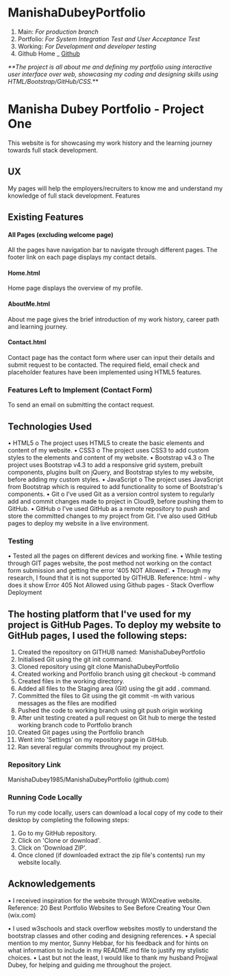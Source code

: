 # ManishaDubeyPortfolio
1. Main: 
  _For production branch_
2. Portfolio: 
   _For System Integration Test and User Acceptance Test_
3. Working: 
  _For Development and developer testing_
4. Github Home
 _ [Github](https://github.com "Github home")

_**The project is all about me and defining my portfolio using interactive user interface over web, showcasing my coding and designing skills using HTML/Bootstrap/GitHub/CSS._**

# Manisha Dubey Portfolio - Project One

This website is for showcasing my work history and the learning journey towards full stack development.

## UX
My pages will help the employers/recruiters to know me and understand my knowledge of full stack development.
Features

## Existing Features

#### All Pages (excluding welcome page)
All the pages have navigation bar to navigate through different pages. The footer link on each page displays my contact details.

#### Home.html
Home page displays the overview of my profile.

#### AboutMe.html
About me page gives the brief introduction of my work history, career path and learning journey.

#### Contact.html
Contact page has the contact form where user can input their details and submit request to be contacted. The required field, email check and placeholder features have been implemented using HTML5 features.

### Features Left to Implement (Contact Form)
To send an email on submitting the contact request.

## Technologies Used
•	HTML5
o	The project uses HTML5 to create the basic elements and content of my website.
•	CSS3
o	The project uses CSS3 to add custom styles to the elements and content of my website.
•	Bootstrap v4.3
o	The project uses Bootstrap v4.3 to add a responsive grid system, prebuilt components, plugins built on jQuery, and Bootstrap styles to my website, before adding my custom styles.
•	JavaScript
o	The project uses JavaScript from Bootstrap which is required to add functionality to some of Bootstrap's components.
•	Git
o	I've used Git as a version control system to regularly add and commit changes made to project in Cloud9, before pushing them to GitHub.
•	GitHub
o	I've used GitHub as a remote repository to push and store the committed changes to my project from Git. I've also used GitHub pages to deploy my website in a live environment.

### Testing
•	Tested all the pages on different devices and working fine.
•	While testing through GIT pages website, the post method not working on the contact form submission and getting the error ‘405 NOT Allowed’.
•	Through my research, I found that it is not supported by GITHUB. 
Reference: html - why does it show Error 405 Not Allowed using Github pages - Stack Overflow
Deployment

## The hosting platform that I've used for my project is GitHub Pages. To deploy my website to GitHub pages, I used the following steps:
1.	Created the repository on GITHUB named: ManishaDubeyPortfolio
2.	Initialised Git using the git init command.
3.	Cloned repository using git clone ManishaDubeyPortfolio
4.	Created working and Portfolio branch using git checkout -b command
5.	Created files in the working directory.
6.	Added all files to the Staging area (Git) using the git add . command.
7.	Committed the files to Git using the git commit -m with various messages as the files are modified
8.	Pushed the code to working branch using git push origin working
9.	After unit testing created a pull request on Git hub to merge the tested working branch code to Portfolio branch
10.	Created Git pages using the Portfolio branch
11.	Went into 'Settings' on my repository page in GitHub.
12.	Ran several regular commits throughout my project.

### Repository Link

ManishaDubey1985/ManishaDubeyPortfolio (github.com)

### Running Code Locally
To run my code locally, users can download a local copy of my code to their desktop by completing the following steps:
1.	Go to my GitHub repository.
2.	Click on 'Clone or download'.
3.	Click on 'Download ZIP'.
4.	Once cloned (if downloaded extract the zip file's contents) run my website locally.

## Acknowledgements
•	I received inspiration for the website through WIXCreative website.
Reference: 20 Best Portfolio Websites to See Before Creating Your Own (wix.com)

•	I used w3schools and stack overflow websites mostly to understand the bootstrap classes and other coding and designing references.
•	A special mention to my mentor, Sunny Hebbar, for his feedback and for hints on what information to include in my README.md file to justify my stylistic choices.
•	Last but not the least, I would like to thank my husband Projjwal Dubey, for helping and guiding me throughout the project.


